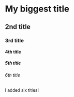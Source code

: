 # My biggest title
## 2nd title
### 3rd title
#### 4th title
##### 5th title
###### 6th title

I added six titles!
